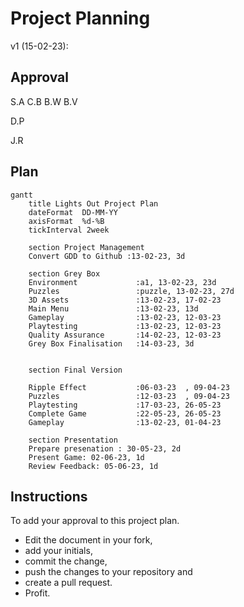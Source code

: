 # Project Planning
v1 (15-02-23):

## Approval 
S.A
C.B
B.W
B.V

D.P


J.R


## Plan
```mermaid
gantt
    title Lights Out Project Plan
    dateFormat  DD-MM-YY
    axisFormat  %d-%B
    tickInterval 2week

    section Project Management
    Convert GDD to Github :13-02-23, 3d

    section Grey Box
    Environment             :a1, 13-02-23, 23d
    Puzzles                 :puzzle, 13-02-23, 27d
    3D Assets               :13-02-23, 17-02-23
    Main Menu               :13-02-23, 13d
    Gameplay                :13-02-23, 12-03-23
    Playtesting             :13-02-23, 12-03-23
    Quality Assurance       :14-02-23, 12-03-23
    Grey Box Finalisation   :14-03-23, 3d
    

    section Final Version

    Ripple Effect           :06-03-23  , 09-04-23
    Puzzles                 :12-03-23  , 09-04-23
    Playtesting             :17-03-23, 26-05-23
    Complete Game           :22-05-23, 26-05-23
    Gameplay                :13-02-23, 01-04-23

    section Presentation
    Prepare presenation : 30-05-23, 2d
    Present Game: 02-06-23, 1d
    Review Feedback: 05-06-23, 1d
```


## Instructions

To add your approval to this project plan. 
- Edit the document in your fork, 
- add your initials, 
- commit the change, 
- push the changes to your repository and 
- create a pull request.
- Profit.
